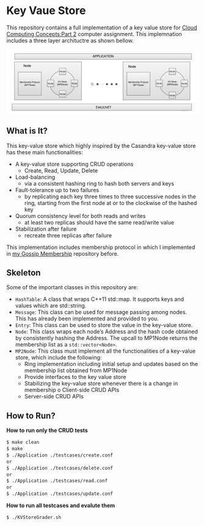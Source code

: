 # Key Vaue Store
This repository contains a full implementation of a key value store for [Cloud Computing Concepts:Part 2](https://www.coursera.org/learn/cloud-computing-2) computer assignment. This implemnation includes a three layer archituctre as shown bellow. 

<img src="./images/3layer.png" width=800>

## What is It?

This key-value store which highly inspired by the Casandra key-value store has these main functionalities:

* A key-value store supporting CRUD operations 
  * Create, Read, Update, Delete
* Load-balancing 
  * via a consistent hashing ring to hash both servers and keys
* Fault-tolerance up to two failures 
  * by replicating each key three times to three successive nodes in the ring, starting from the first node at or to the clockwise of the hashed key
* Quorum consistency level for both reads and writes 
  * at least two replicas should have the same read/write value
* Stabilization after failure 
  * recreate three replicas after failure

This implementation includes membership protocol in which I implemented in [my Gossip Membership](https://github.com/gsoosk/Gossip-Membership-Protocol) repository before. 


## Skeleton
Some of the important classes in this repository are:
* `HashTable`: A class that wraps C++11 std::map. It supports keys and values which are std::string.
* `Message`: This class can be used for message passing among nodes. This has already been implemented and provided to you.
* `Entry`: This class can be used to store the value in the key-value store. 
* `Node`: This class wraps each node’s Address and the hash code obtained by consistently hashing the Address. The upcall to MP1Node returns the membership list as a `std::vector<Node>`.
* `MP2Node`: This class must implement all the functionalities of a key-value store, which include the following:
    * Ring implementation including initial setup and updates based on the membership list obtained from MP1Node
    * Provide interfaces to the key value store
    * Stabilizing the key-value store whenever there is a change in membership o Client-side CRUD APIs
    * Server-side CRUD APIs


## How to Run?

**How to run only the CRUD tests**
``` bash
$ make clean
$ make
$ ./Application ./testcases/create.conf
or 
$ ./Application ./testcases/delete.conf
or
$ ./Application ./testcases/read.conf
or
$ ./Application ./testcases/update.conf
```


**How to run all testcases and evalute them**
```bash
$ ./KVStoreGrader.sh
```
